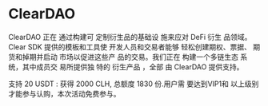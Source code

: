 # ClearDAO
ClearDAO 正在
通过构建可
定制衍生品的基础设
施来应对 DeFi 衍生
品领域。Clear SDK
提供的模板和工具使
开发人员和交易者能够
轻松创建期权、票据、
期货和掉期并启动
市场以促进这些产
品的交易。我们正在
构建一个多链生态
系统，其中成员交
易所提供独
特的
衍生产品
，全部
由 ClearDAO
提供支持。

支持
20
USDT
: 获得
2000 CLH,
总额度 1830
份.用户需
要达到VIP1和
以上级别
才能参与认购，本次活动免费参与。
